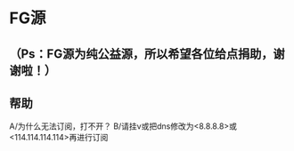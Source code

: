 # FG源
## （Ps：FG源为纯公益源，所以希望各位给点捐助，谢谢啦！）

## 帮助
A/为什么无法订阅，打不开？
B/请挂v或把dns修改为<8.8.8.8>或<114.114.114.114>再进行订阅
